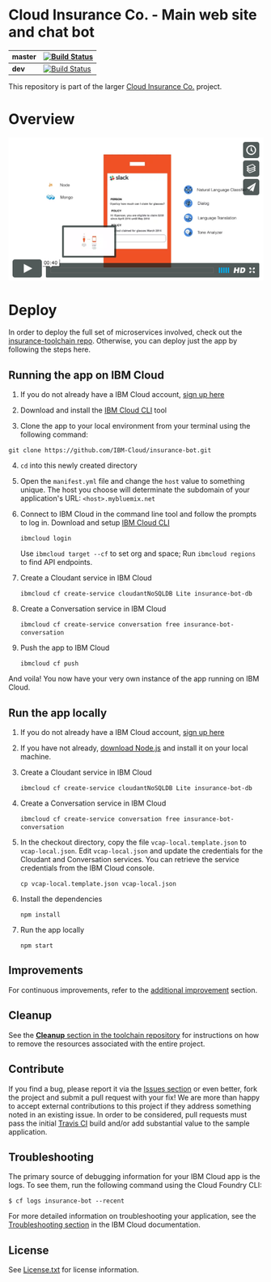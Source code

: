 # Cloud Insurance Co. - Main web site and chat bot

| **master** | [![Build Status](https://travis-ci.org/IBM-Cloud/insurance-bot.svg?branch=master)](https://travis-ci.org/IBM-Cloud/insurance-bot) |
| ----- | ----- |
| **dev** | [![Build Status](https://travis-ci.org/IBM-Cloud/insurance-bot.svg?branch=dev)](https://travis-ci.org/IBM-Cloud/insurance-bot) |

This repository is part of the larger [Cloud Insurance Co.](https://github.com/IBM-Cloud/cloudco-insurance) project.

# Overview

[![Policy Bot](./design/video-cap.png)](https://vimeo.com/165460548 "Policy Bot Concept - Click to Watch!")

# Deploy
In order to deploy the full set of microservices involved, check out the [insurance-toolchain repo][toolchain_url]. Otherwise, you can deploy just the app by following the steps here.

## Running the app on IBM Cloud

1. If you do not already have a IBM Cloud account, [sign up here][bluemix_reg_url]

2. Download and install the [IBM Cloud CLI][ibmcloud_cli_url] tool

3. Clone the app to your local environment from your terminal using the following command:

  ```
  git clone https://github.com/IBM-Cloud/insurance-bot.git
  ```

4. `cd` into this newly created directory

5. Open the `manifest.yml` file and change the `host` value to something unique. The host you choose will determinate the subdomain of your application's URL:  `<host>.mybluemix.net`

6. Connect to IBM Cloud in the command line tool and follow the prompts to log in. Download and setup [IBM Cloud CLI](https://console.bluemix.net/docs/cli/reference/bluemix_cli/get_started.html#getting-started)

    ```
    ibmcloud login
    ```
    Use `ibmcloud target --cf` to set org and space; Run `ibmcloud regions` to find API endpoints.

7. Create a Cloudant service in IBM Cloud

    ```
    ibmcloud cf create-service cloudantNoSQLDB Lite insurance-bot-db
    ```

8. Create a Conversation service in IBM Cloud

    ```
    ibmcloud cf create-service conversation free insurance-bot-conversation
    ```

9. Push the app to IBM Cloud

    ```
    ibmcloud cf push
    ```

And voila! You now have your very own instance of the app running on IBM Cloud.

## Run the app locally

1. If you do not already have a IBM Cloud account, [sign up here][bluemix_reg_url]

2. If you have not already, [download Node.js][download_node_url] and install it on your local machine.

3. Create a Cloudant service in IBM Cloud

    ```
    ibmcloud cf create-service cloudantNoSQLDB Lite insurance-bot-db
    ```

4. Create a Conversation service in IBM Cloud

    ```
    ibmcloud cf create-service conversation free insurance-bot-conversation
    ```

5. In the checkout directory, copy the file ```vcap-local.template.json``` to ```vcap-local.json```. Edit ```vcap-local.json``` and update the credentials for the Cloudant and Conversation services. You can retrieve the service credentials from the IBM Cloud console.

    ```
    cp vcap-local.template.json vcap-local.json
    ```

6. Install the dependencies

    ```
    npm install
    ```

7. Run the app locally

    ```
    npm start
    ```
## Improvements

For continuous improvements, refer to the [additional improvement](https://github.com/IBM-Cloud/insurance-bot-dashboard#additional-improvement) section.

## Cleanup
See the [**Cleanup** section in the toolchain repository](https://github.com/IBM-Cloud/insurance-toolchain#cleanup) for instructions on how to remove the resources associated with the entire project.

## Contribute

If you find a bug, please report it via the [Issues section][issues_url] or even better, fork the project and submit a pull request with your fix! We are more than happy to accept external contributions to this project if they address something noted in an existing issue.  In order to be considered, pull requests must pass the initial [Travis CI][travis_url] build and/or add substantial value to the sample application.

## Troubleshooting

The primary source of debugging information for your IBM Cloud app is the logs. To see them, run the following command using the Cloud Foundry CLI:

  ```
  $ cf logs insurance-bot --recent
  ```

For more detailed information on troubleshooting your application, see the [Troubleshooting section](https://console.bluemix.net/docs/get-support/ts_overview.html#ts-overview) in the IBM Cloud documentation.

## License

See [License.txt](License.txt) for license information.

[toolchain_url]: https://github.com/IBM-Cloud/insurance-toolchain
[bluemix_reg_url]: http://ibm.biz/insurance-store-registration
[ibmcloud_cli_url]: https://console.bluemix.net/docs/cli/reference/bluemix_cli/get_started.html#getting-started
[download_node_url]: https://nodejs.org/download/
[issues_url]: https://github.com/IBM-Cloud/insurance-bot/issues
[travis_url]: https://travis-ci.org/
